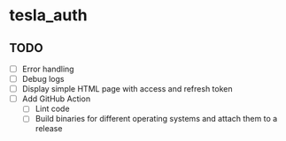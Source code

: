 # tesla_auth

## TODO

- [ ] Error handling
- [ ] Debug logs
- [ ] Display simple HTML page with access and refresh token
- [ ] Add GitHub Action  
  - [ ] Lint code
  - [ ] Build binaries for different operating systems and attach them to a release
